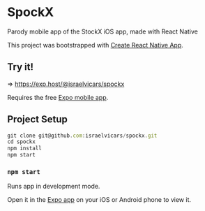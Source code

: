 # SpockX

Parody mobile app of the StockX iOS app, made with React Native

This project was bootstrapped with [Create React Native App](https://github.com/react-community/create-react-native-app).

## Try it!

=> https://exp.host/@israelvicars/spockx

Requires the free [Expo mobile app](https://expo.io).

## Project Setup

```javascript
git clone git@github.com:israelvicars/spockx.git
cd spockx
npm install
npm start
```

### `npm start`

Runs app in development mode.

Open it in the [Expo app](https://expo.io) on your iOS or Android phone to view it.
